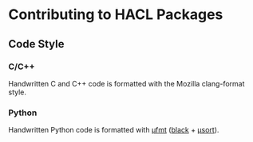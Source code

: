 # Contributing to HACL Packages

## Code Style

### C/C++

Handwritten C and C++ code is formatted with the Mozilla clang-format style.

### Python

Handwritten Python code is formatted with [µfmt] ([black] + [µsort]).

[µfmt]: https://github.com/omnilib/ufmt
[black]: https://black.readthedocs.io/en/stable/
[µsort]: https://usort.readthedocs.io/en/stable/